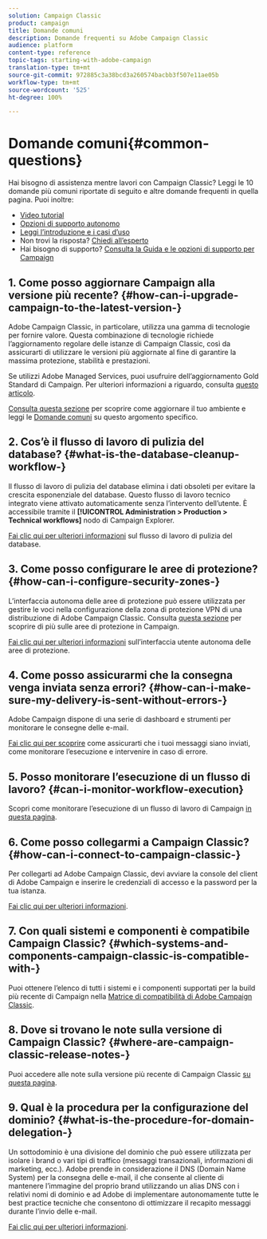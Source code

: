 ```yaml
---
solution: Campaign Classic
product: campaign
title: Domande comuni
description: Domande frequenti su Adobe Campaign Classic
audience: platform
content-type: reference
topic-tags: starting-with-adobe-campaign
translation-type: tm+mt
source-git-commit: 972885c3a38bcd3a260574bacbb3f507e11ae05b
workflow-type: tm+mt
source-wordcount: '525'
ht-degree: 100%

---
```



# Domande comuni{#common-questions}

Hai bisogno di assistenza mentre lavori con Campaign Classic? Leggi le 10 domande più comuni riportate di seguito e altre domande frequenti in quella pagina. Puoi inoltre:

* [Video tutorial](https://docs.adobe.com/content/help/it-IT/campaign-classic-learn/tutorials/overview.html)
* [Opzioni di supporto autonomo](../../platform/using/tutorials.md#how-to-videos)
* [Leggi l’introduzione e i casi d’uso](../../platform/using/tutorials.md#step-by-step-guides)
* Non trovi la risposta? [Chiedi all’esperto](https://experienceleaguecommunities.adobe.com/t5/adobe-campaign-classic/ct-p/adobe-campaign-classic-community)
* Hai bisogno di supporto? [Consulta la Guida e le opzioni di supporto per Campaign](https://helpx.adobe.com/it/campaign/kb/ac-support.html#acc-support)

## 1. Come posso aggiornare Campaign alla versione più recente? {#how-can-i-upgrade-campaign-to-the-latest-version-}

 Adobe Campaign Classic, in particolare, utilizza una gamma di tecnologie per fornire valore. Questa combinazione di tecnologie richiede l’aggiornamento regolare delle istanze di Campaign Classic, così da assicurarti di utilizzare le versioni più aggiornate al fine di garantire la massima protezione, stabilità e prestazioni.

Se utilizzi Adobe Managed Services, puoi usufruire dell’aggiornamento Gold Standard di Campaign. Per ulteriori informazioni a riguardo, consulta [questo articolo](https://helpx.adobe.com/it/campaign/kb/gold-standard.html).

[Consulta questa sezione](../../production/using/build-upgrade.md) per scoprire come aggiornare il tuo ambiente e leggi le [Domande comuni](../../platform/using/faq-build-upgrade.md) su questo argomento specifico.

## 2. Cos’è il flusso di lavoro di pulizia del database? {#what-is-the-database-cleanup-workflow-}

Il flusso di lavoro di pulizia del database elimina i dati obsoleti per evitare la crescita esponenziale del database. Questo flusso di lavoro tecnico integrato viene attivato automaticamente senza l’intervento dell’utente. È accessibile tramite il **[!UICONTROL Administration > Production > Technical workflows]** nodo di Campaign Explorer.

[Fai clic qui per ulteriori informazioni](../../production/using/database-cleanup-workflow.md) sul flusso di lavoro di pulizia del database.

## 3. Come posso configurare le aree di protezione? {#how-can-i-configure-security-zones-}

L’interfaccia autonoma delle aree di protezione può essere utilizzata per gestire le voci nella configurazione della zona di protezione VPN di una distribuzione di Adobe Campaign Classic. Consulta [questa sezione](../../installation/using/configuring-campaign-server.md#defining-security-zones) per scoprire di più sulle aree di protezione in Campaign.

[Fai clic qui per ulteriori informazioni](https://helpx.adobe.com/it/campaign/kb/configuring-security-zones-self-service.html) sull’interfaccia utente autonoma delle aree di protezione.

## 4. Come posso assicurarmi che la consegna venga inviata senza errori? {#how-can-i-make-sure-my-delivery-is-sent-without-errors-}

 Adobe Campaign dispone di una serie di dashboard e strumenti per monitorare le consegne delle e-mail.

[Fai clic qui per scoprire](../../delivery/using/monitoring-a-delivery.md) come assicurarti che i tuoi messaggi siano inviati, come monitorare l’esecuzione e intervenire in caso di errore.

## 5. Posso monitorare l’esecuzione di un flusso di lavoro? {#can-i-monitor-workflow-execution}

Scopri come monitorare l’esecuzione di un flusso di lavoro di Campaign [in questa pagina](../../workflow/using/starting-a-workflow.md).

## 6. Come posso collegarmi a Campaign Classic? {#how-can-i-connect-to-campaign-classic-}

Per collegarti ad Adobe Campaign Classic, devi avviare la console del client di Adobe Campaign e inserire le credenziali di accesso e la password per la tua istanza.

[Fai clic qui per ulteriori informazioni](../../platform/using/launching-adobe-campaign.md).

## 7. Con quali sistemi e componenti è compatibile Campaign Classic? {#which-systems-and-components-campaign-classic-is-compatible-with-}

Puoi ottenere l’elenco di tutti i sistemi e i componenti supportati per la build più recente di Campaign nella [Matrice di compatibilità di Adobe Campaign Classic](../../rn/using/compatibility-matrix.md).

## 8. Dove si trovano le note sulla versione di Campaign Classic? {#where-are-campaign-classic-release-notes-}

Puoi accedere alle note sulla versione più recente di Campaign Classic [su questa pagina](../../rn/using/latest-release.md).

## 9. Qual è la procedura per la configurazione del dominio? {#what-is-the-procedure-for-domain-delegation-}

Un sottodominio è una divisione del dominio che può essere utilizzata per isolare i brand o vari tipi di traffico (messaggi transazionali, informazioni di marketing, ecc.).
Adobe prende in considerazione il DNS (Domain Name System) per la consegna delle e-mail, il che consente al cliente di mantenere l’immagine del proprio brand utilizzando un alias DNS con i relativi nomi di dominio e ad Adobe di implementare autonomamente tutte le best practice tecniche che consentono di ottimizzare il recapito messaggi durante l’invio delle e-mail.

[Fai clic qui per ulteriori informazioni](https://helpx.adobe.com/it/campaign/kb/domain-name-delegation.html).

